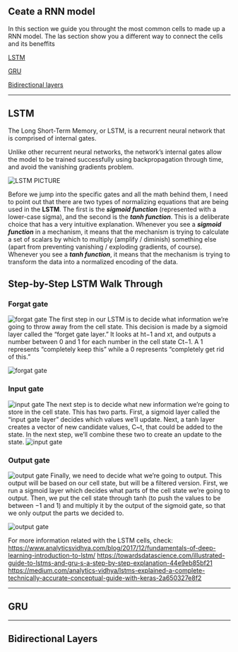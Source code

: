 ## Ceate a RNN model

In this section we guide you throught the most common cells to made up a RNN model. The las section show you a different way to connect the cells and its beneffits 

[LSTM](#LSTM)

[GRU](#GRU)

[Bidirectional layers](#Bidirectionallayers)

---

## LSTM

The Long Short-Term Memory, or LSTM, is a recurrent neural network that is comprised of internal gates.

Unlike other recurrent neural networks, the network’s internal gates allow the model to be trained successfully using backpropagation through time, and avoid the vanishing gradients problem.


![LSTM PICTURE](https://miro.medium.com/max/1400/1*ahafyNt0Ph_J6Ed9_2hvdg.png)


Before we jump into the specific gates and all the math behind them, I need to point out that there are two types of normalizing equations that are being used in the **LSTM**. The first is the **_sigmoid function_** (represented with a lower-case sigma), and the second is the **_tanh function_**. This is a deliberate choice that has a very intuitive explanation.
Whenever you see a **_sigmoid function_** in a mechanism, it means that the mechanism is trying to calculate a set of scalars by which to multiply (amplify / diminish) something else (apart from preventing vanishing / exploding gradients, of course).
Whenever you see a **_tanh function_**, it means that the mechanism is trying to transform the data into a normalized encoding of the data.

## Step-by-Step LSTM Walk Through

### Forgat gate

![forgat gate](https://cdn.analyticsvidhya.com/wp-content/uploads/2017/12/10131319/14.png)
The first step in our LSTM is to decide what information we’re going to throw away from the cell state. This decision is made by a sigmoid layer called the “forget gate layer.” It looks at ht−1 and xt, and outputs a number between 0 and 1 for each number in the cell state Ct−1. A 1 represents “completely keep this” while a 0 represents “completely get rid of this.”

![forgat gate](https://miro.medium.com/max/1400/1*GjehOa513_BgpDDP6Vkw2Q.gif)

### Input gate
![input gate](https://cdn.analyticsvidhya.com/wp-content/uploads/2017/12/10131330/16.png )
The next step is to decide what new information we’re going to store in the cell state. This has two parts. First, a sigmoid layer called the “input gate layer” decides which values we’ll update. Next, a tanh layer creates a vector of new candidate values, C~t, that could be added to the state. In the next step, we’ll combine these two to create an update to the state.
![input gate](https://miro.medium.com/max/1400/1*TTmYy7Sy8uUXxUXfzmoKbA.gif)

### Output gate
![output gate](https://cdn.analyticsvidhya.com/wp-content/uploads/2017/12/10131340/18.png )
Finally, we need to decide what we’re going to output. This output will be based on our cell state, but will be a filtered version. First, we run a sigmoid layer which decides what parts of the cell state we’re going to output. Then, we put the cell state through tanh (to push the values to be between −1 and 1) and multiply it by the output of the sigmoid gate, so that we only output the parts we decided to.

![output gate](https://miro.medium.com/max/1400/1*VOXRGhOShoWWks6ouoDN3Q.gif )


For more information related with the LSTM cells, check:
https://www.analyticsvidhya.com/blog/2017/12/fundamentals-of-deep-learning-introduction-to-lstm/
https://towardsdatascience.com/illustrated-guide-to-lstms-and-gru-s-a-step-by-step-explanation-44e9eb85bf21
https://medium.com/analytics-vidhya/lstms-explained-a-complete-technically-accurate-conceptual-guide-with-keras-2a650327e8f2

---
## GRU
---
## Bidirectional Layers